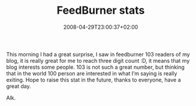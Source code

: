 ﻿---
title: "FeedBurner stats"
description: ""
date: 2008-04-29T23:00:37+02:00
draft: false
tags: []
categories: [General]
---
This morning I had a great surprise, I saw in feedburner 103 readers of my blog, it is really great for me to reach three digit count :D, it means that my blog interests some people. 103 is not such a great number, but thinking that in the world 100 person are interested in what I’m saying is really exiting. Hope to raise this stat in the future, thanks to everyone, have a great day.

Alk.
